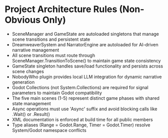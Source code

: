# Project Architecture Rules (Non-Obvious Only)

- SceneManager and GameState are autoloaded singletons that manage scene transitions and persistent state
- DreamweaverSystem and NarratorEngine are autoloaded for AI-driven narrative management
- All scene transitions must route through SceneManager.TransitionToScene() to maintain game state consistency
- GameState singleton handles save/load functionality and persists across scene changes
- NobodyWho plugin provides local LLM integration for dynamic narrative generation
- Godot Collections (not System.Collections) are required for signal parameters to maintain Godot compatibility
- The five main scenes (1-5) represent distinct game phases with shared state management
- Async operations must use 'Async' suffix and avoid blocking calls like .Wait() or .Result()
- XML documentation is enforced at build time for all public members
- Type aliases (Range = Godot.Range, Timer = Godot.Timer) resolve System/Godot namespace conflicts
